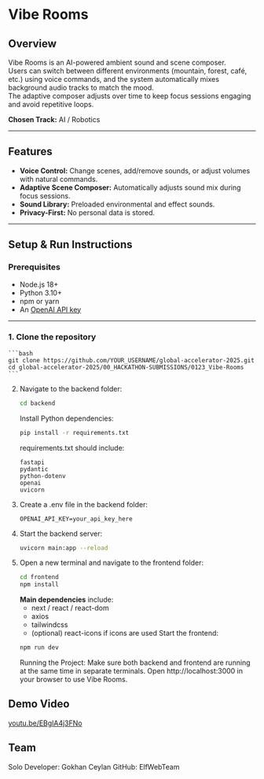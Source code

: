 # Vibe Rooms

## Overview

Vibe Rooms is an AI-powered ambient sound and scene composer.  
Users can switch between different environments (mountain, forest, café, etc.) using voice commands, and the system automatically mixes background audio tracks to match the mood.  
The adaptive composer adjusts over time to keep focus sessions engaging and avoid repetitive loops.

**Chosen Track:** AI / Robotics

---

## Features

- **Voice Control:** Change scenes, add/remove sounds, or adjust volumes with natural commands.
- **Adaptive Scene Composer:** Automatically adjusts sound mix during focus sessions.
- **Sound Library:** Preloaded environmental and effect sounds.
- **Privacy-First:** No personal data is stored.

---

## Setup & Run Instructions

### Prerequisites

- Node.js 18+
- Python 3.10+
- npm or yarn
- An [OpenAI API key](https://platform.openai.com/account/api-keys)

---

### 1. Clone the repository

    ```bash
    git clone https://github.com/YOUR_USERNAME/global-accelerator-2025.git
    cd global-accelerator-2025/00_HACKATHON-SUBMISSIONS/0123_Vibe-Rooms
    ```

2. Navigate to the backend folder:
   ```bash
   cd backend
   ```
   Install Python dependencies:
   ```bash
   pip install -r requirements.txt
   ```
   requirements.txt should include:
   ```
   fastapi
   pydantic
   python-dotenv
   openai
   uvicorn
   ```
3. Create a .env file in the backend folder:
   ```
   OPENAI_API_KEY=your_api_key_here
   ```
4. Start the backend server:
   ```bash
   uvicorn main:app --reload
   ```
5. Open a new terminal and navigate to the frontend folder:
   ```bash
   cd frontend
   npm install
   ```
   **Main dependencies** include:
   - next / react / react-dom
   - axios
   - tailwindcss
   - (optional) react-icons if icons are used
   Start the frontend:
   ```bash
   npm run dev
   ```
   Running the Project:
   Make sure both backend and frontend are running at the same time in separate terminals.
   Open http://localhost:3000 in your browser to use Vibe Rooms.

## Demo Video

[youtu.be/EBglA4j3FNo](https://youtu.be/EBglA4j3FNo)

## Team

Solo Developer: Gokhan Ceylan
GitHub: ElfWebTeam
